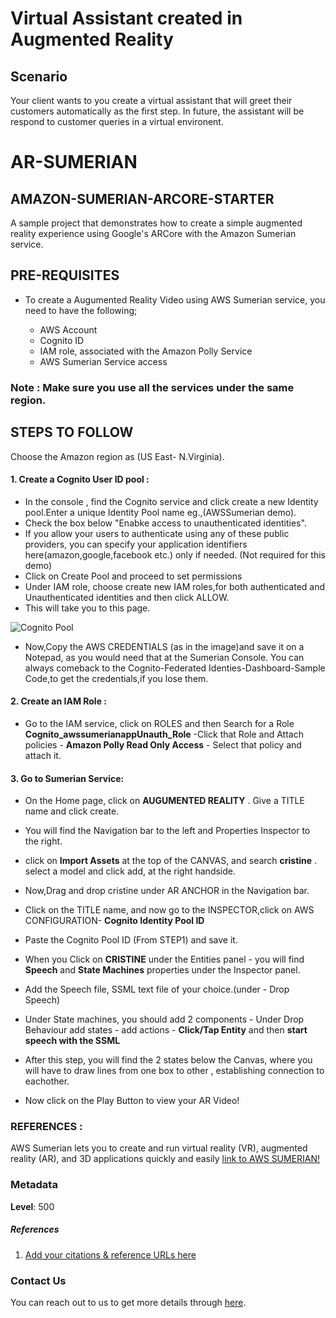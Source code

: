 # Virtual Assistant created in Augmented Reality

## Scenario

Your client wants to you create a virtual assistant that will greet their customers automatically as the first step. In future, the assistant will be respond to customer queries in a virtual environent.

# AR-SUMERIAN

## AMAZON-SUMERIAN-ARCORE-STARTER 

A sample project that demonstrates how to create a simple augmented reality experience using Google's ARCore with the Amazon Sumerian service.

## PRE-REQUISITES

  - To create a Augumented Reality Video using AWS Sumerian service, you need to have the following;
  
     - AWS Account
     - Cognito ID 
      - IAM role, associated with the Amazon Polly Service
       - AWS Sumerian Service access 
       
  ### Note : Make sure you use all the services under the same region.
  
  ## STEPS TO FOLLOW
  
   Choose the Amazon region as (US East- N.Virginia).
   
      
      
  #### 1. Create a Cognito User ID pool : 
  
   - In the console , find the Cognito service and click create a new Identity pool.Enter a unique Identity Pool name
        eg.,(AWSSumerian demo).
   - Check the box below "Enabke access to unauthenticated identities".
   - If you allow your users to authenticate using any of these public providers, you can specify your application identifiers here(amazon,google,facebook etc.) only if needed. (Not required for this demo)
   - Click on Create Pool and proceed to set permissions
   - Under IAM role, choose create new IAM roles,for both authenticated and Unauthenticated identities and then click ALLOW. 
   - This will take you to this page.
         
  ![Cognito Pool](https://github.com/subhadharun/AWS-IMAGES/blob/master/Screenshot%202019-09-09%20at%2013.40.30.png)
  
  - Now,Copy the AWS CREDENTIALS (as in the image)and save it on a Notepad, as you would need that at the Sumerian Console.
   You can always comeback to the Cognito-Federated Identies-Dashboard-Sample Code,to get the credentials,if you lose them.
   
  #### 2. Create an IAM Role :
  
  - Go to the IAM service, click on ROLES and then Search for a Role **Cognito_awssumerianappUnauth_Role**
  -Click that Role and Attach policies - **Amazon Polly Read Only Access** - Select that policy and attach it.
  
  
  #### 3. Go to Sumerian Service:
  
- On the Home page, click on **AUGUMENTED REALITY** . Give a TITLE name and click create.
- You will find the Navigation bar to the left and Properties Inspector to the right.
- click on **Import Assets** at the top of the CANVAS, and search **cristine** . select a model and click add, at the right handside.
- Now,Drag and drop cristine under AR ANCHOR in the Navigation bar.
- Click on the TITLE name, and now go to the INSPECTOR,click on AWS CONFIGURATION- **Cognito Identity Pool ID** 
- Paste the Cognito Pool ID (From STEP1) and save it.
- When you Click on **CRISTINE** under the Entities panel - you will find **Speech** and **State Machines** properties under the Inspector panel.
- Add the Speech file, SSML text file of your choice.(under - Drop Speech)
- Under State machines, you should add 2 components
       - Under Drop Behaviour add states - add actions - **Click/Tap Entity** and then **start speech with the SSML**
       
- After this step, you will find the 2 states below the Canvas, where you will have to draw lines from one box to other , establishing connection to eachother.
- Now click on the Play Button to view your AR Video!


### REFERENCES :
        
  AWS Sumerian lets you to create and run virtual reality (VR), augmented reality (AR), and 3D applications quickly and easily  [link to AWS SUMERIAN!](https://aws.amazon.com/sumerian/)
  
      
  


### Metadata

**Level**: 500

##### References
1. [Add your citations & reference URLs here](https://www.youtube.com/c/ValaxyTechnologies)

### Contact Us

You can reach out to us to get more details through [here](https://www.youtube.com/c/ValaxyTechnologies/about).
